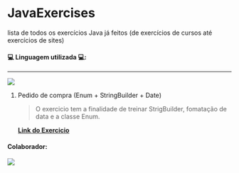  
# JavaExercises

lista de todos os exercícios Java já feitos (de exercícios de cursos até exercícios de sites)

#### 💻 Linguagem utilizada 💻:
___________________________________

<img src="https://img.shields.io/badge/Java-ED8B00?style=for-the-badge&logo=java&logoColor=white" />


1. Pedido de compra (Enum + StringBuilder + Date)
   
   > O exercicio tem a finalidade de treinar StrigBuilder, fomatação de data e a classe Enum.

   [**Link do Exercicio**](https://github.com/BrunoSantos98/JavaExercises/tree/main/enumStringBuilderExercise)

#### Colaborador:

![](https://avatars.githubusercontent.com/u/32339159?s=400&u=5d6caeb84bf9763bf444fbcd2a5262ff2bc2b0f1&v=4)
